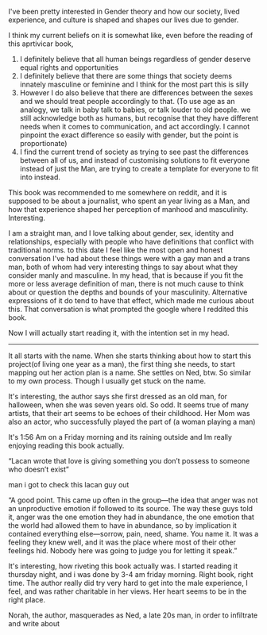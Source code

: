 I've been pretty interested in Gender theory and how our society, lived experience, and culture is shaped and shapes our lives due to gender. 

I think my current beliefs on it is somewhat like, even before the reading of this aprtivicar book, 
1. I definitely believe that all human beings regardless of gender deserve equal rights and opportunities
2. I definitely believe that there are some things that society deems innately masculine or feminine and I think for the most part this is silly
3. However I do also believe that there are differences between the sexes and we should treat people accordingly to that. (To use age as an analogy, we talk in baby talk to babies, or talk louder to old people. we still acknowledge both as humans, but recognise that they have different needs when it comes to communication, and act accordingly. I cannot pinpoint the exact difference so easily with gender, but the point is proportionate)
4. I find the current trend of society as trying to see past the differences between all of us, and instead of customising solutions to fit everyone instead of just the Man, are trying to create a template for everyone to fit into instead. 

This book was recommended to me somewhere on reddit, and it is supposed to be about a journalist, who spent an year living as a Man, and how that experience shaped her perception of manhood and masculinity. Interesting. 

I am a straight man, and I love talking about gender, sex, identity and relationships, especially with people who have definitions that conflict with traditional norms.  to this date I feel like the most open and honest conversation I've had about these things were with a gay man and a trans man, both of whom had very interesting things to say about what they consider manly and masculine. In my head, that is because if you fit the more or less average definition of man, there is not much cause to think about or question the depths and bounds of your masculinity. Alternative expressions of it do tend to have that effect, which made me curious about this. That conversation is what prompted the google where I reddited this book. 

Now I will actually start reading it, with the intention set in my head. 


---
It all starts with the name. When she starts thinking about how to start this project(of living one year as a man), the first thing she needs, to start mapping out her action plan is a name. She settles on Ned, btw. So similar to my own process. Though I usually get stuck on the name.

It's interesting, the author says she first dressed as an old man, for halloween, when she was seven years old. So odd. It seems true of many artists, that their art seems to be echoes of their childhood. Her Mom was also an actor, who successfully played the part of (a woman playing a man)

It's 1:56 Am on a Friday morning and its raining outside and Im really enjoying reading this book actually. 


“Lacan wrote that love is giving something you don’t possess to someone who doesn’t exist”

man i got to check this lacan guy out

“A good point. This came up often in the group—the idea that anger was not an unproductive emotion if followed to its source. The way these guys told it, anger was the one emotion they had in abundance, the one emotion that the world had allowed them to have in abundance, so by implication it contained everything else—sorrow, pain, need, shame. You name it. It was a feeling they knew well, and it was the place where most of their other feelings hid. Nobody here was going to judge you for letting it speak.”

It's interesting, how riveting this book actually was. I started reading it thursday night, and i was done by 3-4 am friday morning. Right book, right time. The author really did try very hard to get into the male experience, I feel, and was rather charitable in her views. Her heart seems to be in the right place. 

Norah, the author, masquerades as Ned, a late 20s man, in order to infiltrate and write about
